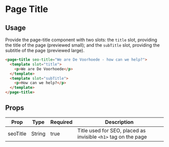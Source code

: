 # Page Title


## Usage

Provide the page-title component with two slots: the `title` slot, providing the title of the page (previewed small); and the `subTitle` slot, providing the subtitle of the page (previewed large).

```html
<page-title seo-title="We are De Voorhoede - how can we help?">
  <template slot="title">
    <p>We are De Voorhoede</p>
  </template>
  <template slot="subTitle">
    <p>How can we help?</p>
  </template>
</page-title>
```

## Props

| Prop | Type | Required | Description |
| --- | --- | --- | --- |
| seoTitle | String | true | Title used for SEO, placed as invisible `<h1>` tag on the page |
